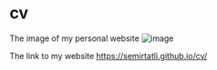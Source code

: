 # cv
The image of my personal website
![image](https://user-images.githubusercontent.com/62341982/180648685-4c74bf77-3a2c-47d3-b2c1-5e24518c6fdf.png)

The link to my website
https://semirtatli.github.io/cv/
